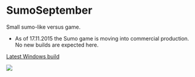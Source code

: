 # SumoSeptember

Small sumo-like versus game.

* As of 17.11.2015 the Sumo game is moving into commercial production. No new builds are expected here.

[Latest Windows build](https://sourceforge.net/projects/sumoseptember/files/latest/download)

[![](http://i.imgur.com/h5SRqDpl.png)](http://i.imgur.com/h5SRqDp.png)

